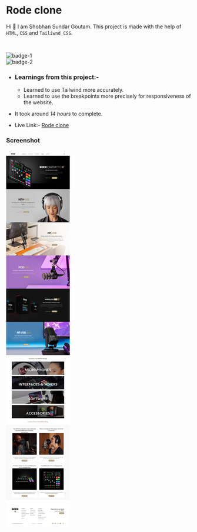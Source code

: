 # Rode clone

Hi 👋 I am Shobhan Sundar Goutam. This project is made with the help of `HTML`, `CSS` and `Tailiwnd CSS`.

<br>

![badge-1](https://img.shields.io/badge/HTML-CSS-blue)
<br>
![badge-2](https://img.shields.io/badge/-Tailwind--CSS-%2335B2EB)

- ### Learnings from this project:-

  - Learned to use Tailwind more accurately.
  - Learned to use the breakpoints more precisely for responsiveness of the website.

- It took around _14 hours_ to complete.

- Live Link:- [Rode clone](https://rode-clone-fsjs.netlify.app/)

### Screenshot

![Rode-clone Screenshot](./rode-clone.jpeg)
